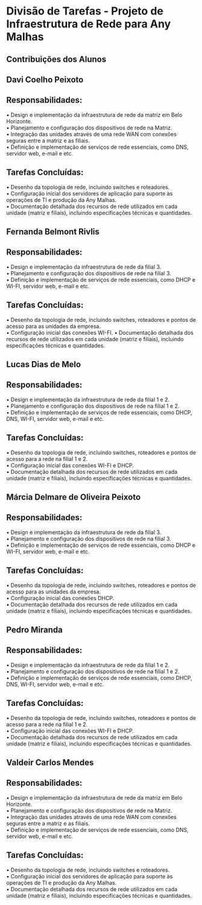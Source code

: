 # Divisão de Tarefas - Projeto de Infraestrutura de Rede para Any Malhas

## Contribuições dos Alunos

## Davi Coelho Peixoto
## Responsabilidades:
•	Design e implementação da infraestrutura de rede da matriz em Belo Horizonte.  
•	Planejamento e configuração dos dispositivos de rede na Matriz.  
•	Integração das unidades através de uma rede WAN com conexões seguras entre a matriz e as filiais.  
•	Definição e implementação de serviços de rede essenciais, como DNS, servidor web, e-mail e etc.  
## Tarefas Concluídas:
•	Desenho da topologia de rede, incluindo switches e roteadores.   
•	Configuração inicial dos servidores de aplicação para suporte às operações de TI e produção da Any Malhas.  
•	Documentação detalhada dos recursos de rede utilizados em cada unidade (matriz e filiais), incluindo especificações técnicas e quantidades.  

## Fernanda Belmont Rivlis
## Responsabilidades:
•	Design e implementação da infraestrutura de rede da filial 3.  
•	Planejamento e configuração dos dispositivos de rede na filial 3.  
•	Definição e implementação de serviços de rede essenciais, como DHCP  e WI-FI, servidor web, e-mail e etc.  
## Tarefas Concluídas:
•	Desenho da topologia de rede, incluindo switches, roteadores e pontos de acesso para as unidades da empresa.  
•	Configuração inicial das conexões WI-FI.
•	Documentação detalhada dos recursos de rede utilizados em cada unidade (matriz e filiais), incluindo especificações técnicas e quantidades.  

## Lucas Dias de Melo 
## Responsabilidades:
•	Design e implementação da infraestrutura de rede da filial 1 e 2.  
•	Planejamento e configuração dos dispositivos de rede na filial 1 e 2.  
•	Definição e implementação de serviços de rede essenciais, como DHCP, DNS, WI-FI, servidor web, e-mail e etc.  
## Tarefas Concluídas:
•	Desenho da topologia de rede, incluindo switches, roteadores e pontos de acesso para a rede na filial 1 e 2.  
•	Configuração inicial das conexões WI-FI e DHCP.  
•	Documentação detalhada dos recursos de rede utilizados em cada unidade (matriz e filiais), incluindo especificações técnicas e quantidades.  

## Márcia Delmare de Oliveira Peixoto 
## Responsabilidades:
•	Design e implementação da infraestrutura de rede da filial 3.  
•	Planejamento e configuração dos dispositivos de rede na filial 3.  
•	Definição e implementação de serviços de rede essenciais, como DHCP  e WI-FI, servidor web, e-mail e etc.  
## Tarefas Concluídas:
•	Desenho da topologia de rede, incluindo switches, roteadores e pontos de acesso para as unidades da empresa.  
•	Configuração inicial das conexões DHCP.  
•	Documentação detalhada dos recursos de rede utilizados em cada unidade (matriz e filiais), incluindo especificações técnicas e quantidades.  

## Pedro Miranda 
## Responsabilidades:
•	Design e implementação da infraestrutura de rede da filial 1 e 2.  
•	Planejamento e configuração dos dispositivos de rede na filial 1 e 2.  
•	Definição e implementação de serviços de rede essenciais, como DHCP, DNS, WI-FI, servidor web, e-mail e etc.  
## Tarefas Concluídas:
•	Desenho da topologia de rede, incluindo switches, roteadores e pontos de acesso para a rede na filial 1 e 2.  
•	Configuração inicial das conexões WI-FI e DHCP.  
•	Documentação detalhada dos recursos de rede utilizados em cada unidade (matriz e filiais), incluindo especificações técnicas e quantidades.  

## Valdeir Carlos Mendes 
## Responsabilidades:
•	Design e implementação da infraestrutura de rede da matriz em Belo Horizonte.  
•	Planejamento e configuração dos dispositivos de rede na Matriz.  
•	Integração das unidades através de uma rede WAN com conexões seguras entre a matriz e as filiais.  
•	Definição e implementação de serviços de rede essenciais, como DNS, servidor web, e-mail e etc.  
## Tarefas Concluídas:
•	Desenho da topologia de rede, incluindo switches e roteadores.   
•	Configuração inicial dos servidores de aplicação para suporte às operações de TI e produção da Any Malhas.  
•	Documentação detalhada dos recursos de rede utilizados em cada unidade (matriz e filiais), incluindo especificações técnicas e quantidades.  
